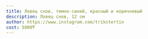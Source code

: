 ```yaml
---
title: Ловец снов, темно-синий, красный и коричневый
description: Ловец снов, 12 см
author: https://www.instagram.com/trikstertin
cost: 5000₸
---
```

